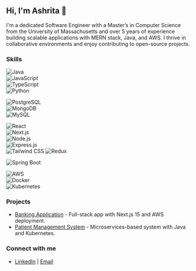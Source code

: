 ## Hi, I'm Ashrita 👋
I'm a dedicated Software Engineer with a Master’s in Computer Science from the University of Massachusetts and over 5 years of experience building scalable applications with MERN stack, Java, and AWS. I thrive in collaborative environments and enjoy contributing to open-source projects.

### Skills
![Java](https://img.shields.io/badge/Java-007396?style=for-the-badge&logo=java)  
![JavaScript](https://img.shields.io/badge/JavaScript-F7DF1E?style=for-the-badge&logo=javascript)  
![TypeScript](https://img.shields.io/badge/TypeScript-3178C6?style=for-the-badge&logo=typescript)  
![Python](https://img.shields.io/badge/Python-3776AB?style=for-the-badge&logo=python)  

![PostgreSQL](https://img.shields.io/badge/PostgreSQL-336791?style=for-the-badge&logo=postgresql)  
![MongoDB](https://img.shields.io/badge/MongoDB-47A248?style=for-the-badge&logo=mongodb)  
![MySQL](https://img.shields.io/badge/MySQL-4479A1?style=for-the-badge&logo=mysql)  

![React](https://img.shields.io/badge/React-61DAFB?style=for-the-badge&logo=react)  
![Next.js](https://img.shields.io/badge/Next.js-000000?style=for-the-badge&logo=nextdotjs)  
![Node.js](https://img.shields.io/badge/Node.js-339933?style=for-the-badge&logo=nodedotjs)  
![Express.js](https://img.shields.io/badge/Express.js-000000?style=for-the-badge&logo=express)  
![Tailwind CSS](https://img.shields.io/badge/Tailwind%20CSS-06B6D4?style=for-the-badge&logo=tailwindcss)
![Redux](https://img.shields.io/badge/Redux-764ABC?style=for-the-badge&logo=redux)  

![Spring Boot](https://img.shields.io/badge/Spring%20Boot-6DB33F?style=for-the-badge&logo=springboot)  

![AWS](https://img.shields.io/badge/AWS-FF9900?style=for-the-badge&logo=amazonaws)  
![Docker](https://img.shields.io/badge/Docker-2496ED?style=for-the-badge&logo=docker)  
![Kubernetes](https://img.shields.io/badge/Kubernetes-326CE5?style=for-the-badge&logo=kubernetes)  

### Projects
- [Banking Application](https://github.com/ashritacherlapally/banking-app) - Full-stack app with Next.js 15 and AWS deployment.
- [Patient Management System](https://github.com/ashritacherlapally/patient-mgmt) - Microservices-based system with Java and Kubernetes.

### Connect with me
- [LinkedIn](https://linkedin.com/in/ashritacherlapally) | [Email](mailto:ashritacherlapally08@gmail.com)
